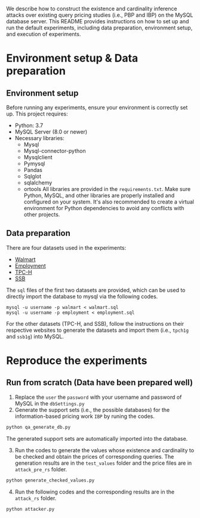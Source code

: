 
We describe how to construct the existence and cardinality inference attacks over existing query pricing studies (i.e.,  PBP and IBP) on the MySQL database server.
This README provides instructions on how to set up and run the default experiments, including data preparation, environment setup, and execution of experiments. 

# Environment setup  \&  Data preparation

## Environment setup

Before running any experiments, ensure your environment is correctly set up. This project requires:
- Python: 3.7
- MySQL Server (8.0 or newer)
- Necessary libraries:
  - Mysql
  - Mysql-connector-python
  - Mysqlclient
  - Pymysql
  - Pandas
  - Sqlglot
  - sqlalchemy
  - ortools 
All libraries are provided in the `requirements.txt`.
Make sure Python, MySQL, and other libraries are properly installed and configured on your system. It's also recommended to create a virtual environment for Python dependencies to avoid any conflicts with other projects.

## Data preparation

There are four datasets used in the experiments:
- [Walmart](https://aws.amazon.com/marketplace/pp/prodview-zaejml2253r7k)
- [Employment](https://aws.amazon.com/marketplace/pp/prodview-yp5x2esst5dji#offers)
- [TPC-H](https://www.tpc.org/tpc_documents_current_versions/current_specifications5.asp)
- [SSB](https://github.com/eyalroz/ssb-dbgen)

The `sql` files of the first two datasets are provided, which can be used to directly import the database to mysql via the following codes.
```
mysql -u username -p walmart < walmart.sql
mysql -u username -p employment < employment.sql
```
For the other datasets (TPC-H, and SSB), follow the instructions on their respective websites to generate the datasets and import them (i.e., `tpch1g` and `ssb1g`) into MySQL.


# Reproduce the experiments 


## Run from scratch (Data have been prepared well)
1. Replace the `user` the `password` with your username and password of MySQL in the `dbSettings.py`
2. Generate the support sets (i.e.,  the possible databases) for the information-based pricing work `IBP` by runing the codes.
```bash
python qa_generate_db.py
```
The generated support sets are automatically imported into the database.

3. Run the codes to generate the values whose existence and cardinality to be checked and obtain the prices of corresponding queries. The generation results are in the `test_values` folder and the price files are in `attack_pre_rs` folder.
```bash
python generate_checked_values.py
```

4. Run the following codes and the corresponding results are in the `attack_rs` folder.
```bash
python attacker.py
```
